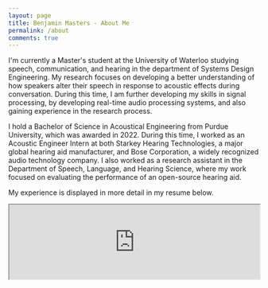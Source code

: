 ```yaml
---
layout: page
title: Benjamin Masters - About Me
permalink: /about
comments: true
---
```


<div class="row justify-content-between">
<div class="col-md-8 pr-5">

<p>I'm currently a Master's student at the University of Waterloo studying speech, communication, and hearing in the department of Systems Design Engineering. My research focuses on developing a better understanding of how speakers alter their speech in response to acoustic effects during conversation. During this time, I am further developing my skills in signal processing, by developing real-time audio processing systems, and also gaining experience in the research process.</p>

<p>I hold a Bachelor of Science in Acoustical Engineering from Purdue University, which was awarded in 2022. During this time, I worked as an Acoustic Engineer Intern at both Starkey Hearing Technologies, a major global hearing aid manufacturer, and Bose Corporation, a widely recognized audio technology company. I also worked as a research assistant in the Department of Speech, Language, and Hearing Science, where my work focused on evaluating the performance of an open-source hearing aid.</p>

<p>My experience is displayed in more detail in my resume below.</p>

<iframe onload="resizeIframe(this)" src="https://bpmasters.me/assets/pdf/resume.pdf" width="100%" allow="autoplay"></iframe>

<script type="text/javascript">
  function resizeIframe(iframe) {
    iframe.style.height = iframe.contentWindow.document.documentElement.scrollHeight + "px";
    iframe.style.width = iframe.contentWindow.document.documentElement.scrollWidth + "px";
  }
</script> 

</div>
</div>
